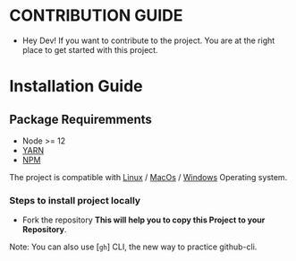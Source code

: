 # CONTRIBUTION GUIDE

- Hey Dev! If you want to contribute to the project. You are at the right place to get started with this project.

# Installation Guide

## Package Requiremments

- Node >= 12
- [YARN](https://yarnpkg.com/)
- [NPM](https://www.npmjs.com/)

The project is compatible with [Linux]() / [MacOs]() / [Windows]() Operating system.

### Steps to install project locally

- Fork the repository **This will help you to copy this Project to your Repository**.

Note: You can also use [`gh`] CLI, the new way to practice github-cli.




